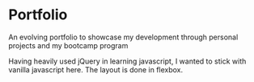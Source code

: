 # Portfolio
An evolving portfolio to showcase my development through personal projects and my bootcamp program

Having heavily used jQuery in learning javascript, I wanted to stick with vanilla javascript here. The layout is done in flexbox.
